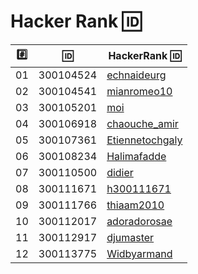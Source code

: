 # Hacker Rank :id:

|:hash:| :id:      | HackerRank :id: |
|------|-----------|-------------------------|
| 01   | 300104524 | [echnaideurg](https://hackerrank.com/echnaideurg)         |
| 02   | 300104541 | [mianromeo10](https://hackerrank.com/mianromeo10)         |
| 03   | 300105201 | [moi](https://hackerrank.com/moi)         |
| 04   | 300106918 | [chaouche_amir](https://hackerrank.com/chaouche_amir)         |
| 05   | 300107361 | [Etiennetochgaly](https://hackerrank.com/Etiennetochgaly)     |
| 06   | 300108234 | [Halimafadde](https://hackerrank.com/Halimafadde)         |
| 07   | 300110500 | [didier](https://hackerrank.com/didier)         |
| 08   | 300111671 | [h300111671](https://hackerrank.com/h300111671)         |
| 09   | 300111766 | [thiaam2010](https://hackerrank.com/thiaam2010)         |
| 10   | 300112017 | [adoradorosae](https://hackerrank.com/moi)         |
| 11   | 300112917 | [djumaster](https://hackerrank.com/djumaster)         |
| 12   | 300113775 | [Widbyarmand](https://hackerrank.com/Widbyarmand)         |
